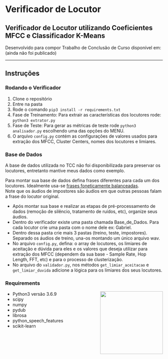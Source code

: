 # Verificador de Locutor    

Verificador de Locutor utilizando Coeficientes MFCC e Classificador K-Means    
-------------

Desenvolvido para compor Trabalho de Conclusão de Curso disponível em: (ainda não foi publicado)   

---

## Instruções

### Rodando o Verificador
1. Clone o repositório
2. Entre na pasta
3. Rode o comando `pip3 install -r requirements.txt`
4. Fase de Treinamento: Para extrair as características dos locutores rode: `python3 extrator.py`
5. Fase de Teste: Para gerar as métricas de teste rode `python3 analisador.py` escolhendo uma das opções do MENU. 
6. O arquivo `config.py` contém as configurações de valores usados para extração dos MFCC, Cluster Centers, nomes dos locutores e limiares.

### Base de Dados
A base de dados utilizada no TCC não foi disponibilizada para preservar os locutores, entretanto mantive meus dados como exemplo.

Para montar sua base de dados defina frases diferentes para cada um dos locutores. Idealmente usa-se [frases foneticamente balanceadas](https://jcis.sbrt.org.br/jcis/article/view/166/80).  
Note que os áudios de impostores são áudios em que outras pessoas falam a frase do locutor original.  
- Após montar sua base e realizar as etapas de pré-processamento de dados (remoção de silêncio, tratamento de ruídos, etc), organize seus áudios.   
- Dentro do verificador existe uma pasta chamada Base_de_Dados. Para cada locutor crie uma pasta com o nome dele ex: Gabriel.   
- Dentro dessa pasta crie mais 3 pastas (treino, teste, impostores). Separado os áudios de treino, una-os montando um único arquivo wav.   
- No arquivo `config.py`, defina: o array de locutores, os limiares de aceitação e dúvida para eles e os valores que deseja utilizar para extração dos MFCC (dependem da sua base - Sample Rate, Hop Length, FFT, etc) e para o processo de clusterização.  
- No arquivo do `validador.py`, nos métodos `get_limiar_aceitacao` e `get_limiar_duvida` adicione a lógica para os limiares dos seus locutores.
 



### Requirements
<a href="url"><img src="https://user-images.githubusercontent.com/29777680/118411176-a28e7b00-b669-11eb-9bce-ee8abab52ec4.jpg" align="right" height="200" width="200" ></a>
- Python3 versão 3.6.9
- scipy
- numpy
- pydub
- librosa
- python_speech_features
- scikit-learn
